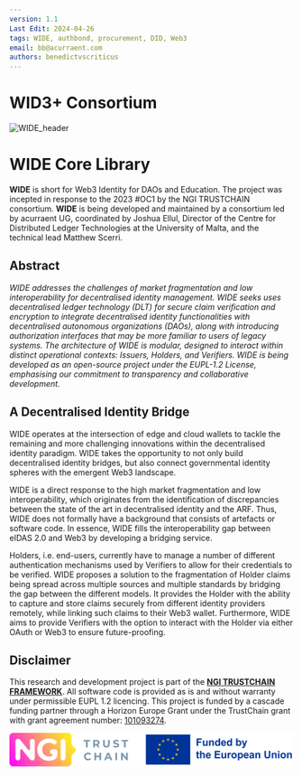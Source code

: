 ```yaml
---
version: 1.1
Last Edit: 2024-04-26
tags: WIDE, authbond, procurement, DID, Web3
email: bb@acurraent.com
authors: benedictvscriticus
---
```

# WID3+ Consortium

![WIDE_header](https://github.com/Consortium-WIDE/.github/assets/104435781/315611f2-c062-4c63-bb66-2a527938c704)

# WIDE Core Library

**WIDE** is short for Web3 Identity for DAOs and Education. The project was incepted in response to the 2023 #OC1 by the NGI TRUSTCHAIN consortium. **WIDE** is being developed and maintained by a consortium led by acurraent UG, coordinated by Joshua Ellul, Director of the Centre for Distributed Ledger Technologies at the University of Malta, and the technical lead Matthew Scerri.

## Abstract

*WIDE addresses the challenges of market fragmentation and low interoperability for decentralised identity management. WIDE seeks uses decentralised ledger technology (DLT) for secure claim verification and encryption to integrate decentralised identity functionalities with decentralised autonomous organizations (DAOs), along with introducing authorization interfaces that may be more familiar to users of legacy systems. The architecture of WIDE is modular, designed to interact within distinct operational contexts: Issuers, Holders, and Verifiers. WIDE is being developed as an open-source project under the EUPL-1.2 License, emphasising our commitment to transparency and collaborative development.*

## A Decentralised Identity Bridge

WIDE operates at the intersection of edge and cloud wallets to tackle the remaining and more challenging innovations within the decentralised identity paradigm. WIDE takes the opportunity to not only build decentralised identity bridges, but also connect governmental identity spheres with the emergent Web3 landscape.

WIDE is a direct response to the high market fragmentation and low interoperability, which originates from the identification of discrepancies between the state of the art in decentralised identity and the ARF. Thus, WIDE does not formally have a background that consists of artefacts or software code. In essence, WIDE fills the interoperability gap between eIDAS 2.0 and Web3 by developing a bridging service.

Holders, i.e. end-users, currently have to manage a number of different authentication mechanisms used by Verifiers to allow for their credentials to be verified. WIDE proposes a solution to the fragmentation of Holder claims being spread across multiple sources and multiple standards by bridging the gap between the different models. It provides the Holder with the ability to capture and store claims securely from different identity providers remotely, while linking such claims to their Web3 wallet. Furthermore, WIDE aims to provide Verifiers with the option to interact with the Holder via either OAuth or Web3 to ensure future-proofing.


## Disclaimer

This research and development project is part of the **[NGI TRUSTCHAIN FRAMEWORK](https://trustchain.ngi.eu/wide/)**. All software code is provided as is and without warranty under permissible EUPL 1.2 licencing. This project is funded by a cascade funding partner through a Horizon Europe Grant under the TrustChain grant with grant agreement number: [101093274](https://doi.org/10.3030/101093274).

![NGI EU Funding](resources/Funded_by_NGI_TC_EU.svg)
